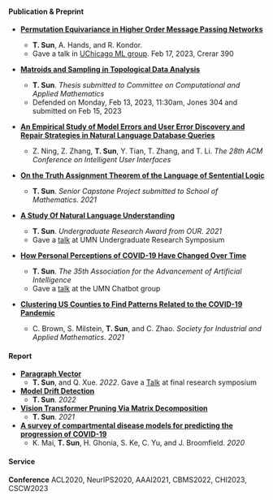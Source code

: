 #### Publication & Preprint
* **[Permutation Equivariance in Higher Order Message Passing Networks](https://arxiv.org/abs/2306.10767.pdf)**
  * **T. Sun**, A. Hands, and R. Kondor. 
  * Gave a talk in [UChicago ML group](https://voices.uchicago.edu/machinelearning/). Feb 17, 2023, Crerar 390
 
* **[Matroids and Sampling in Topological Data Analysis]()**
  * **T. Sun**. *Thesis submitted to Committee on Computational and Applied Mathematics* 
  * Defended on Monday, Feb 13, 2023, 11:30am, Jones 304 and submitted on Feb 15, 2023
 
* **[An Empirical Study of Model Errors and User Error Discovery and Repair Strategies in Natural Language Database Queries](https://dl.acm.org/doi/10.1145/3581641.3584067)**
  * Z. Ning, Z. Zhang, **T. Sun**, Y. Tian, T. Zhang, and T. Li. *The 28th ACM Conference on Intelligent User Interfaces*

* **[On the Truth Assignment Theorem of the Language of Sentential Logic](https://arxiv.org/abs/2303.10750)**
  * **T. Sun**. *Senior Capstone Project submitted to School of Mathematics. 2021*

* **[A Study Of Natural Language Understanding](/assets/img/UROP.pdf)**
  * **T. Sun**. *Undergraduate Research Award from OUR. 2021*
  * Gave a [talk](https://cse.umn.edu/cs/news/three-students-present-spring-undergraduate-research-symposium) at UMN Undergraduate Research Symposium

* **[How Personal Perceptions of COVID-19 Have Changed Over Time](/assets/img/aaai2021.pdf)** 
  * **T. Sun**. *The 35th Association for the Advancement of Artificial Intelligence*
  * Gave a [talk](assets/img/aaaislides.pdf) at the UMN Chatbot group 

* **[Clustering US Counties to Find Patterns Related to the COVID-19 Pandemic](https://arxiv.org/abs/2303.11936)**
  * C. Brown, S. Milstein, **T. Sun**, and C. Zhao. *Society for Industrial and Applied Mathematics. 2021*

#### Report
* **[Paragraph Vector](assets/img/Paragraph_Vector.pdf)**
  * **T. Sun**, and Q. Xue. *2022*. Gave a [Talk](assets/img/pv_slides.pdf) at final research symposium
* **[Model Drift Detection](assets/img/mdd.pdf)**
  * **T. Sun**. *2022*
* **[Vision Transformer Pruning Via Matrix Decomposition](assets/img/VT.pdf)**
  * **T. Sun**. *2021*
* **[A survey of compartmental disease models for predicting the progression of COVID-19](assets/img/survey.pdf)**
  * K. Mai, **T. Sun**, H. Ghonia, S. Ke, C. Yu, and J. Broomfield. *2020*

#### Service
**Conference** ACL2020, NeurIPS2020, AAAI2021, CBMS2022, CHI2023, CSCW2023
